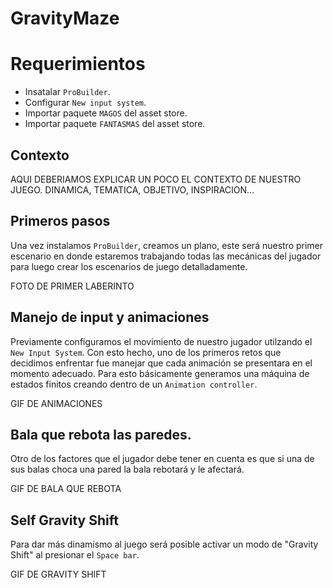 # GravityMaze


<h1>Requerimientos</h1>


<ul>
  <li>Insatalar <code>ProBuilder</code>.</li>
  <li>Configurar <code>New input system</code>.</li>
  <li>Importar paquete <code>MAGOS</code> del asset store.</li>
  <li>Importar paquete <code>FANTASMAS</code> del asset store.</li>
</ul>


<h2>Contexto</h2>

<p>AQUI DEBERIAMOS EXPLICAR UN POCO EL CONTEXTO DE NUESTRO JUEGO. DINAMICA, TEMATICA, OBJETIVO, INSPIRACION...</p>




<h2>Primeros pasos</h2>

<p>Una vez instalamos <code>ProBuilder</code>, creamos un plano, este será nuestro primer escenario en donde estaremos trabajando todas las mecánicas del jugador para luego crear los escenarios de juego detalladamente.</p>


FOTO DE PRIMER LABERINTO




<h2>Manejo de input y animaciones</h2>

<p> Previamente configuramos el movimiento de nuestro jugador utilzando el <code>New Input System</code>. Con esto hecho, uno de los primeros retos que decidimos enfrentar fue manejar que cada animación se presentara en el momento adecuado. Para esto básicamente generamos una máquina de estados finitos creando dentro de un <code>Animation controller</code>.</p>


GIF DE ANIMACIONES








<h2>Bala que rebota las paredes.</h2>

<p>Otro de los factores que el jugador debe tener en cuenta es que si una de sus balas choca una pared la bala rebotará y le afectará. </p>

GIF DE BALA QUE REBOTA 




<h2>Self Gravity Shift</h2>


<p>Para dar más dinamismo al juego será posible activar un modo de "Gravity Shift" al presionar el <code>Space bar</code>.</p>

GIF DE GRAVITY SHIFT





























